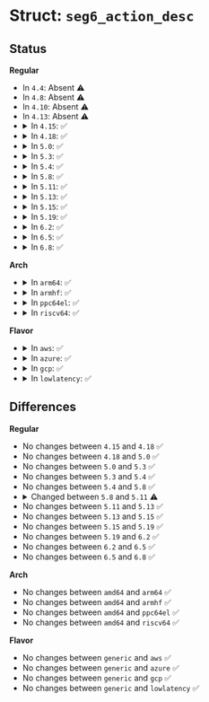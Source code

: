 # Struct: <code>seg6_action_desc</code>

## Status
<b>Regular</b>
<ul>
<li>
In <code>4.4</code>: Absent ⚠️
</li>
<li>
In <code>4.8</code>: Absent ⚠️
</li>
<li>
In <code>4.10</code>: Absent ⚠️
</li>
<li>
In <code>4.13</code>: Absent ⚠️
</li>
<li>
<details>
<summary>In <code>4.15</code>: ✅</summary>

```c
struct seg6_action_desc {
    int action;
    long unsigned int attrs;
    int (*input)(struct sk_buff *, struct seg6_local_lwt *);
    int static_headroom;
};
```
</details>
</li>
<li>
<details>
<summary>In <code>4.18</code>: ✅</summary>

```c
struct seg6_action_desc {
    int action;
    long unsigned int attrs;
    int (*input)(struct sk_buff *, struct seg6_local_lwt *);
    int static_headroom;
};
```
</details>
</li>
<li>
<details>
<summary>In <code>5.0</code>: ✅</summary>

```c
struct seg6_action_desc {
    int action;
    long unsigned int attrs;
    int (*input)(struct sk_buff *, struct seg6_local_lwt *);
    int static_headroom;
};
```
</details>
</li>
<li>
<details>
<summary>In <code>5.3</code>: ✅</summary>

```c
struct seg6_action_desc {
    int action;
    long unsigned int attrs;
    int (*input)(struct sk_buff *, struct seg6_local_lwt *);
    int static_headroom;
};
```
</details>
</li>
<li>
<details>
<summary>In <code>5.4</code>: ✅</summary>

```c
struct seg6_action_desc {
    int action;
    long unsigned int attrs;
    int (*input)(struct sk_buff *, struct seg6_local_lwt *);
    int static_headroom;
};
```
</details>
</li>
<li>
<details>
<summary>In <code>5.8</code>: ✅</summary>

```c
struct seg6_action_desc {
    int action;
    long unsigned int attrs;
    int (*input)(struct sk_buff *, struct seg6_local_lwt *);
    int static_headroom;
};
```
</details>
</li>
<li>
<details>
<summary>In <code>5.11</code>: ✅</summary>

```c
struct seg6_action_desc {
    int action;
    long unsigned int attrs;
    long unsigned int optattrs;
    int (*input)(struct sk_buff *, struct seg6_local_lwt *);
    int static_headroom;
    struct seg6_local_lwtunnel_ops slwt_ops;
};
```
</details>
</li>
<li>
<details>
<summary>In <code>5.13</code>: ✅</summary>

```c
struct seg6_action_desc {
    int action;
    long unsigned int attrs;
    long unsigned int optattrs;
    int (*input)(struct sk_buff *, struct seg6_local_lwt *);
    int static_headroom;
    struct seg6_local_lwtunnel_ops slwt_ops;
};
```
</details>
</li>
<li>
<details>
<summary>In <code>5.15</code>: ✅</summary>

```c
struct seg6_action_desc {
    int action;
    long unsigned int attrs;
    long unsigned int optattrs;
    int (*input)(struct sk_buff *, struct seg6_local_lwt *);
    int static_headroom;
    struct seg6_local_lwtunnel_ops slwt_ops;
};
```
</details>
</li>
<li>
<details>
<summary>In <code>5.19</code>: ✅</summary>

```c
struct seg6_action_desc {
    int action;
    long unsigned int attrs;
    long unsigned int optattrs;
    int (*input)(struct sk_buff *, struct seg6_local_lwt *);
    int static_headroom;
    struct seg6_local_lwtunnel_ops slwt_ops;
};
```
</details>
</li>
<li>
<details>
<summary>In <code>6.2</code>: ✅</summary>

```c
struct seg6_action_desc {
    int action;
    long unsigned int attrs;
    long unsigned int optattrs;
    int (*input)(struct sk_buff *, struct seg6_local_lwt *);
    int static_headroom;
    struct seg6_local_lwtunnel_ops slwt_ops;
};
```
</details>
</li>
<li>
<details>
<summary>In <code>6.5</code>: ✅</summary>

```c
struct seg6_action_desc {
    int action;
    long unsigned int attrs;
    long unsigned int optattrs;
    int (*input)(struct sk_buff *, struct seg6_local_lwt *);
    int static_headroom;
    struct seg6_local_lwtunnel_ops slwt_ops;
};
```
</details>
</li>
<li>
<details>
<summary>In <code>6.8</code>: ✅</summary>

```c
struct seg6_action_desc {
    int action;
    long unsigned int attrs;
    long unsigned int optattrs;
    int (*input)(struct sk_buff *, struct seg6_local_lwt *);
    int static_headroom;
    struct seg6_local_lwtunnel_ops slwt_ops;
};
```
</details>
</li>
</ul>
<b>Arch</b>
<ul>
<li>
<details>
<summary>In <code>arm64</code>: ✅</summary>

```c
struct seg6_action_desc {
    int action;
    long unsigned int attrs;
    int (*input)(struct sk_buff *, struct seg6_local_lwt *);
    int static_headroom;
};
```
</details>
</li>
<li>
<details>
<summary>In <code>armhf</code>: ✅</summary>

```c
struct seg6_action_desc {
    int action;
    long unsigned int attrs;
    int (*input)(struct sk_buff *, struct seg6_local_lwt *);
    int static_headroom;
};
```
</details>
</li>
<li>
<details>
<summary>In <code>ppc64el</code>: ✅</summary>

```c
struct seg6_action_desc {
    int action;
    long unsigned int attrs;
    int (*input)(struct sk_buff *, struct seg6_local_lwt *);
    int static_headroom;
};
```
</details>
</li>
<li>
<details>
<summary>In <code>riscv64</code>: ✅</summary>

```c
struct seg6_action_desc {
    int action;
    long unsigned int attrs;
    int (*input)(struct sk_buff *, struct seg6_local_lwt *);
    int static_headroom;
};
```
</details>
</li>
</ul>
<b>Flavor</b>
<ul>
<li>
<details>
<summary>In <code>aws</code>: ✅</summary>

```c
struct seg6_action_desc {
    int action;
    long unsigned int attrs;
    int (*input)(struct sk_buff *, struct seg6_local_lwt *);
    int static_headroom;
};
```
</details>
</li>
<li>
<details>
<summary>In <code>azure</code>: ✅</summary>

```c
struct seg6_action_desc {
    int action;
    long unsigned int attrs;
    int (*input)(struct sk_buff *, struct seg6_local_lwt *);
    int static_headroom;
};
```
</details>
</li>
<li>
<details>
<summary>In <code>gcp</code>: ✅</summary>

```c
struct seg6_action_desc {
    int action;
    long unsigned int attrs;
    int (*input)(struct sk_buff *, struct seg6_local_lwt *);
    int static_headroom;
};
```
</details>
</li>
<li>
<details>
<summary>In <code>lowlatency</code>: ✅</summary>

```c
struct seg6_action_desc {
    int action;
    long unsigned int attrs;
    int (*input)(struct sk_buff *, struct seg6_local_lwt *);
    int static_headroom;
};
```
</details>
</li>
</ul>

## Differences
<b>Regular</b>
<ul>
<li>
No changes between <code>4.15</code> and <code>4.18</code> ✅
</li>
<li>
No changes between <code>4.18</code> and <code>5.0</code> ✅
</li>
<li>
No changes between <code>5.0</code> and <code>5.3</code> ✅
</li>
<li>
No changes between <code>5.3</code> and <code>5.4</code> ✅
</li>
<li>
No changes between <code>5.4</code> and <code>5.8</code> ✅
</li>
<li>
<details>
<summary>Changed between <code>5.8</code> and <code>5.11</code> ⚠️</summary>
<ul>
<li>
<b>Field added. </b>
<code>long unsigned int optattrs</code>
</li>
<li>
<b>Field added. </b>
<code>struct seg6_local_lwtunnel_ops slwt_ops</code>
</li>
</ul>
</details>
</li>
<li>
No changes between <code>5.11</code> and <code>5.13</code> ✅
</li>
<li>
No changes between <code>5.13</code> and <code>5.15</code> ✅
</li>
<li>
No changes between <code>5.15</code> and <code>5.19</code> ✅
</li>
<li>
No changes between <code>5.19</code> and <code>6.2</code> ✅
</li>
<li>
No changes between <code>6.2</code> and <code>6.5</code> ✅
</li>
<li>
No changes between <code>6.5</code> and <code>6.8</code> ✅
</li>
</ul>
<b>Arch</b>
<ul>
<li>
No changes between <code>amd64</code> and <code>arm64</code> ✅
</li>
<li>
No changes between <code>amd64</code> and <code>armhf</code> ✅
</li>
<li>
No changes between <code>amd64</code> and <code>ppc64el</code> ✅
</li>
<li>
No changes between <code>amd64</code> and <code>riscv64</code> ✅
</li>
</ul>
<b>Flavor</b>
<ul>
<li>
No changes between <code>generic</code> and <code>aws</code> ✅
</li>
<li>
No changes between <code>generic</code> and <code>azure</code> ✅
</li>
<li>
No changes between <code>generic</code> and <code>gcp</code> ✅
</li>
<li>
No changes between <code>generic</code> and <code>lowlatency</code> ✅
</li>
</ul>
